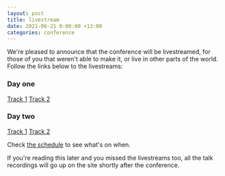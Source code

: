 ```yaml
---
layout: post
title: livestream
date: 2021-06-21 8:00:00 +13:00
categories: conference
---
```


We're pleased to announce that the conference will be livestreamed, for those of you that weren't able to make it, or live in other parts of the world. Follow the links below to the livestreams:

### Day one

[Track 1](https://youtu.be/rLdH-gZRzlU)
[Track 2](https://youtu.be/Z9Vym03gk3I)

### Day two

[Track 1](https://youtu.be/4dec8hG2WIk)
[Track 2](https://youtu.be/_jYmFkd37gw)

Check [the schedule](https://conference.javascript.org.nz/schedule/) to see what's on when.

If you're reading this later and you missed the livestreams too, all the talk recordings will go up on the site shortly after the conference.
